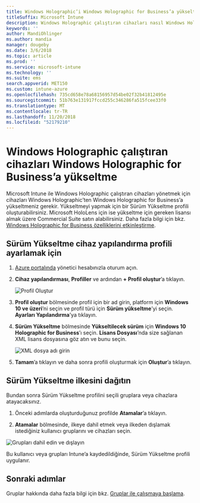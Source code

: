 ```yaml
---
title: Windows Holographic’i Windows Holographic for Business’a yükseltme
titleSuffix: Microsoft Intune
description: Windows Holographic çalıştıran cihazları nasıl Windows Holographic for Business’a yükselteceğinizi öğrenin
keywords: ''
author: MandiOhlinger
ms.author: mandia
manager: dougeby
ms.date: 3/6/2018
ms.topic: article
ms.prod: ''
ms.service: microsoft-intune
ms.technology: ''
ms.suite: ems
search.appverid: MET150
ms.custom: intune-azure
ms.openlocfilehash: 735cd658e78a68156957d54be02f32b41812495e
ms.sourcegitcommit: 51b763e131917fccd255c346286fa515fcee33f0
ms.translationtype: MT
ms.contentlocale: tr-TR
ms.lasthandoff: 11/20/2018
ms.locfileid: "52179210"
---
```

# <a name="upgrade-devices-running-windows-holographic-to-windows-holographic-for-business"></a>Windows Holographic çalıştıran cihazları Windows Holographic for Business’a yükseltme


Microsoft Intune ile Windows Holographic çalıştıran cihazları yönetmek için cihazları Windows Holographic’ten Windows Holographic for Business’a yükseltmeniz gerekir. Yükseltmeyi yapmak için bir Sürüm Yükseltme profili oluşturabilirsiniz. Microsoft HoloLens için ise yükseltme için gereken lisansı almak üzere Commercial Suite satın alabilirsiniz. Daha fazla bilgi için bkz. [Windows Holographic for Business özelliklerini etkinleştirme](https://docs.microsoft.com/hololens/hololens-upgrade-enterprise).

## <a name="to-set-up-an-edition-upgrade-device-configuration-profile"></a>Sürüm Yükseltme cihaz yapılandırma profili ayarlamak için

1. [Azure portalında](https://portal.azure.com) yönetici hesabınızla oturum açın.


2.  **Cihaz yapılandırması**, **Profiller** ve ardından **+ Profil oluştur**’a tıklayın.

    ![Profil Oluştur](media/Holographic-create-profile.png)

3.  **Profil oluştur** bölmesinde profil için bir ad girin, platform için **Windows 10 ve üzeri**’ni seçin ve profil türü için **Sürüm yükseltme**’yi seçin. **Ayarları Yapılandırma**’ya tıklayın.

5. **Sürüm Yükseltme** bölmesinde **Yükseltilecek sürüm** için **Windows 10 Holographic for Business**’ı seçin. **Lisans Dosyası**’nda size sağlanan XML lisans dosyasına göz atın ve bunu seçin.

    ![XML dosya adı girin](media/Holographic-edition-upgrade.png)
 
5.  **Tamam**’a tıklayın ve daha sonra profili oluşturmak için **Oluştur**’a tıklayın.


## <a name="deploy-the-edition-upgrade-policy"></a>Sürüm Yükseltme ilkesini dağıtın

Bundan sonra Sürüm Yükseltme profilini seçili gruplara veya cihazlara atayacaksınız.

1. Önceki adımlarda oluşturduğunuz profilde **Atamalar**’a tıklayın.

2. **Atamalar** bölmesinde, ilkeye dahil etmek veya ilkeden dışlamak istediğiniz kullanıcı gruplarını ve cihazları seçin.

![Grupları dahil edin ve dışlayın](media/Holographic-groups.PNG)

Bu kullanıcı veya grupları Intune’a kaydedildiğinde, Sürüm Yükseltme profili uygulanır. 

## <a name="next-steps"></a>Sonraki adımlar

Gruplar hakkında daha fazla bilgi için bkz. [Gruplar ile çalışmaya başlama](get-started-groups.md).


